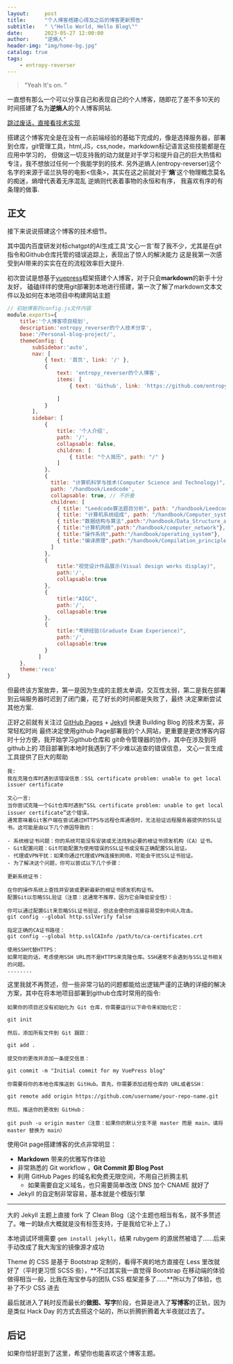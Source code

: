 ```yaml
---
layout:     post
title:      "个人博客搭建心得及之后的博客更新预告"
subtitle:   " \"Hello World, Hello Blog\""
date:       2023-05-27 12:00:00
author:     "逆熵人"
header-img: "img/home-bg.jpg"
catalog: true
tags:
    - entropy-reverser
---
```


> “Yeah It's on. ”


一直想有那么一个可以分享自己和表现自己的个人博客，随即花了差不多10天的时间搭建了名为**逆熵人**的个人博客网站.

[跳过废话，直接看技术实现 ](#build) 

搭建这个博客完全是在没有一点前端经验的基础下完成的，像是选择服务器，部署到仓库，git管理工具，html,JS，css,node，markdown标记语言这些技能都是在应用中学习的，
但做这一切支持我的动力就是对于学习和提升自己的巨大热情和专注，我不想放过任何一个我能学到的技术.
另外逆熵人(entropy-reverser)这个名字的来源于诺兰执导的电影<信条>，其实在这之前就对于'**熵**'这个物理概念莫名的痴迷，熵增代表着无序混乱
逆熵则代表着事物的永恒和有序， 我喜欢有序的有条理的做事.


<p id = "build"></p>

## 正文

接下来说说搭建这个博客的技术细节。

其中国内百度研发对标chatgpt的AI生成工具'文心一言'帮了我不少，尤其是在git指令和Github仓库托管的错误追踪上，表现出了惊人的解决能力
这是我第一次感受到AI带来的实实在在的流程效率巨大提升.

初次尝试是想基于[vuepress](https://vuepress.vuejs.org/zh/guide/getting-started.html)框架搭建个人博客，对于只会**markdown**的新手十分友好，
磕磕绊绊的使用git部署到本地进行搭建，第一次了解了markdown文本文件以及如何在本地项目中构建网站主题
``` javascript
// 初始博客的config.js文件内容
module.exports={
	title:'个人博客项目规划',
	description:'entropy_reverser的个人技术分享',
    base:'/Personal-blog-project/',
	themeConfig: {
        subSidebar:'auto',
        nav: [
            { text: '首页', link: '/' },
            { 
                text: 'entropy_reverser的个人博客', 
                items: [
                    { text: 'Github', link: 'https://github.com/entropy-reverser' }
                    
                ]
            }
        ],
        sidebar: [
            {
                title: '个人介绍',
                path: '/',
                collapsable: false, 
                children: [
                    { title: "个人简历", path: "/" }
                ]
            },
            {
              title: "计算机科学与技术(Computer Science and Technology)",
              path: '/handbook/Leedcode',
              collapsable: true, // 不折叠
              children: [
                { title: "Leedcode算法题目分析", path: "/handbook/Leedcode" },
                { title: "计算机系统组成", path: "/handbook/Computer_system_composition" },
                { title:"数据结构与算法",path:"/handbook/Data_Structure_and_Algorithms"},
                { title:"计算机网络",path:"/handbook/computer_network"},
                { title:"操作系统",path:"/handbook/operating_system"},
                { title:"编译原理",path:"/handbook/Compilation_principle"}
              ]
            },
            {
                title:"视觉设计作品展示(Visual design works display)",
                path:'/',
                collapsable:true
            },
            {
                title:"AIGC",
                path:'/',
                collapsable:true
            },
            {
                title:"考研经验(Graduate Exam Experience)",
                path:'/',
                collapsable:true
            }
          ]
    },
    theme:'reco'
}
```
但最终该方案放弃，第一是因为生成的主题太单调，交互性太弱，第二是我在部署到云端服务器时迟到了闭门羹，花了好长的时间都是失败了，最终
决定果断尝试其他方案.

正好之前就有关注过 [GitHub Pages](https://pages.github.com/) + [Jekyll](http://jekyllrb.com/) 快速 Building Blog 的技术方案，非常轻松时尚
最终决定使用github Page部署我的个人网站，更重要是更改博客内容时十分方便，我开始学习github仓库和 git命令管理器的协作，其中在涉及到将github上的
项目部署到本地时我遇到了不少难以追查的错误信息， 文心一言生成工具提供了巨大的帮助

```
我:
我在克隆仓库时遇到该错误信息：SSL certificate problem: unable to get local issuer certificate

文心一言:
当你尝试克隆一个Git仓库时遇到“SSL certificate problem: unable to get local issuer certificate”这个错误，
通常意味着Git客户端在尝试通过HTTPS与远程仓库通信时，无法验证远程服务器提供的SSL证书。这可能是由以下几个原因导致的：

- 系统根证书问题：你的系统可能没有安装或无法找到必要的根证书颁发机构（CA）证书。
- Git配置问题：Git可能配置为使用错误的SSL证书或没有正确配置SSL验证。
- 代理或VPN干扰：如果你通过代理或VPN连接到网络，可能会干扰SSL证书验证。
- 为了解决这个问题，你可以尝试以下几个步骤：

更新系统证书：

在你的操作系统上查找并安装或更新最新的根证书颁发机构证书。
配置Git以忽略SSL验证（注意：这通常不推荐，因为它会降低安全性）：

你可以通过配置Git来忽略SSL证书验证，但这会使你的连接容易受到中间人攻击。
git config --global http.sslVerify false

指定正确的CA证书路径：
git config --global http.sslCAInfo /path/to/ca-certificates.crt

使用SSH代替HTTPS：
如果可能的话，考虑使用SSH URL而不是HTTPS来克隆仓库。SSH通常不会遇到与SSL证书相关的问题。
........
```
这里我就不再赘述，但一些非常刁钻的问题都能给出逻辑严谨的正确的详细的解决方案，其中在将本地项目部署到github仓库时常用的指令:

```
如果你的项目还没有初始化为 Git 仓库，你需要运行以下命令来初始化它：

git init

然后，添加所有文件到 Git 跟踪：

git add .

提交你的更改并添加一条提交信息：

git commit -m "Initial commit for my VuePress blog"

你需要将你的本地仓库推送到 GitHub。首先，你需要添加远程仓库的 URL或者SSH：

git remote add origin https://github.com/username/your-repo-name.git

然后，推送你的更改到 GitHub：

git push -u origin master（注意：如果你的默认分支不是 master 而是 main，请将 master 替换为 main）
```


使用Git page搭建博客的优点非常明显：

* **Markdown** 带来的优雅写作体验
* 非常熟悉的 Git workflow ，**Git Commit 即 Blog Post**
* 利用 GitHub Pages 的域名和免费无限空间，不用自己折腾主机
	* 如果需要自定义域名，也只需要简单改改 DNS 加个 CNAME 就好了 
* Jekyll 的自定制非常容易，基本就是个模版引擎


---


大的 Jekyll 主题上直接 fork 了 Clean Blog（这个主题也相当有名，就不多赘述了。唯一的缺点大概就是没有标签支持，于是我给它补上了。）

本地调试环境需要 `gem install jekyll`，结果 rubygem 的源居然被墙了……后来手动改成了我大淘宝的镜像源才成功

Theme 的 CSS 是基于 Bootstrap 定制的，看得不爽的地方直接在 Less 里改就好了（平时更习惯 SCSS 些），**不过其实我一直觉得 Bootstrap 在移动端的体验做得相当一般，比我在淘宝参与的团队 CSS 框架差多了……**所以为了体验，也补了不少 CSS 进去

最后就进入了耗时反而最长的**做图、写字**阶段，也算是进入了**写博客**的正轨，因为是类似 Hack Day 的方式去搭这个站的，所以折腾折腾着大半夜就过去了。




## 后记


如果你恰好逛到了这里，希望你也能喜欢这个博客主题。


